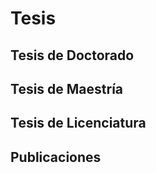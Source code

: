 ---
---

# **Tesis**
## Tesis de Doctorado
## Tesis de Maestría 
## Tesis de Licenciatura
## **Publicaciones**


